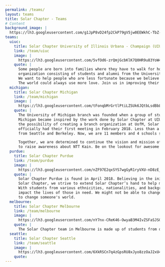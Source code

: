 ```yaml
---
permalink: /teams/
layout: teams
title: Solar Chapter - Teams
# Content
background_image: |
  https://lh3.googleusercontent.com/g1JpP8vD24fp2CkP79gV5jw0EEWkhC-TbZ-h6aWhPmxgGvm0NTbpzkt0mKRmrOsktkvBbz-m1TCn8axXMhf6I7kE4h6RulZJgt-w-yMldqRy3bdKtDL7MkVjwJuXvjdsuX778EfGpiUm6jOkGosR23D0M1sDu_rF-LRJ9n0dzKXl_ET3ql-EKvPP3ED2fPwJRb00kpnWqmBxPhPA4TVuYOoVmlRH8z_z4SVqLl41odwzRtOXeMCnaMMf2MkYHIOUPGBfW5IRIe1ESu4MvuCgWkM-ACDbfJ6U1JabGAh4WG61HV1xDn7r0E-znEcZmz8jFjtPZzDc2-VhoeiU8hDutN_V67wok9SVtWe3kpT0kXCE9LbGkztLF4B5jD8iW8netRLgMwKOAHA9_kHNM65wyphZQ6oMOr2dL1in7KVXbPnlUITaZ7JKR_t7mXiQ1GogaT31gD8edpXAmhyvSDzli-s8uDOru3mCiCEX8Rc0P7JGQUjIl1XOBAl06pk7DNHf1scXuPsj3SaJQOXK7VzCxZL2leFAeDWiw2teUl5tMRgiWHakurfX8oKakmGTa2T6le2DioAc1eG7cR1Nxzw7Hu7qRFGL5h0OlcqzMwteWfM-sTRtwTvPVZUoQ2VCoLsZ37fxal4y42KsxgVd-_JgMTPBlVQ27pd82ze0klh9eDooK9ZSuyinS3CNp2szGA=w2638-h1387-no
teams:
  uiuc:
    title: Solar Chapter University of Illinois Urbana - Champaign (UIUC)
    link: /team/uiuc
    image: |
      https://lh3.googleusercontent.com/5vfOd6-zrQmjGcbKlK7Q0HR9u83YoW4HnP8f_TV8JQndr7VbCZfXHgb6t3euX9CBifO4RolbBE9qL84YBD69ySSZYU6So310v519CeaUWQpvf8viFXmQF1dqtNxq6FGqqd2g0VPFFGvbz47Y65m8jISDWoF4ro-47ifjUhrCepS8ya09HNspQQxsKmEDOkvir4enlbjEx9xpxnezYkZWZIZnEPbSDFzwFRjQRJ9Ncvk07KMox-itRteReQyXcIwoeLVUqZQub0yQFnWcfMC-6cqPDlvg0WbY5-L5NR1MSuwVCSOjy9fJ4nrq1SuWXYVRg_dXYeiVLlApXgqW3FyN5jyqXVXkFFJ4sSDBHtUq5TsTBacQYY7iYDnQPWysQIFdILHhFNJ7paNqbnQFf7cKEK9bSuJGYDV7eJNDN-CZOVmqb4pUKIXyfr6mtPVJGNHU_MR343Une5MiubiWEM589zkETr6v2mMrlb1M-TEJsEsitN2FJBVAmR5ACFL4ze-lReZPQH9vH-wvVXBKPTGJ0WdrmdczxUBhEJtrBfX9hdWqQrSP2jMd9XrigVJRV_zuXAZaROa-1Utj0rFw068YFS0VH0R2pvsrWAv8hllhb9fOJQbL0u5RqlMmhl5ubdWOBBIs3sU905E0IYBqkBerKwXwcLSieJxnBP4Gwmue9OLcqciaMEZczrYw_xTERQ=w595-h335-no
    quote: |
      Some people are born into families where they have to walk for hours just to get water, all we have to do is turn on the faucet. Founded in 2017, we are Solar Chapter: a non-profit
      organization consisting of students and alumni from the University of Illinois at Urbana-Champaign.
      We want to help people who are less fortunate because we believe everyone deserves a shot at a better life.
      The world could always use more love. Join us in improving their living condition, education, and opportunity!
  michigan:
    title: Solar Chapter Michigan
    link: /team/michigan
    image: |
      https://lh3.googleusercontent.com/tFonqbMrGrtlPtiLZSUk6JQtbLsdBbLOlZqlfbjrSaglJN4FyFmAS81pS0xV2E9_gWXSeIbAuCrwQkSzqtogCAGiSXHOc7bJGT2vYJ92_-vgFHR0-HeCEmmw-8M5XBHh6YgIVqmvHvDCYZXyWRQYUmxv3Ju1h2AEgOf3EQ2yHVx2RQyx6_GssGd51AVAd4ToKfSMR-Xhx0AdeBldz90PeG383bDXpccCYcL6OBls0OQctFi8m1V02oDcRVeuFT9OCzig_ZnMqeUpF6yxUPyD87QNvX2Rap2r35ZMBRXQAYBLImNzOWJZcxmTUwgSJ6HhqHoQX_EoV-DlNkeAxEKVxV6iiTTxe-ymPjI9xId0LFzP6cUtQpDfNAgTfhqU-yXFCqItIr4OCvMQgR49itHsUPifvZjF0kG4KZeiVIU4ibvgr03SHRSw649lucCaNQXSk3rg8J5NJIsB3gY3lO56jR7BE4mW6J91gvdZ0SadzfdueH43U17d1GtMtVeOPL5fYhRx917thUuxWohQdm7AHsU6UP30liVH-EHN9XirYdmwqHpWZI3cCQ_W3dwd6XDRJKoWhPtw3RJYBFf4UjyCGlLOqIxOuSZG-wtfRk5QchGNv2BcbHpipJcseMPfsvuyHnLIPaIED6YHzVr0V_aolEzYYbc8WFCzbxjNwNmsZn_OV3hSUt3OBbyl8ND7ZQ=w874-h491-no
    quote: |
      The University of Michigan branch was founded when a group of students at
      Michigan became inspired by the work done by Solar Chapter at UIUC. After reaching out and discussing
      the possibility of creating a branch organization at UofM, Solar Chapter at the University of Michigan
      officially had their first meeting in February 2018. Less than a year later, we are joined by members
      from Seattle and Berkeley. Now, we are 11 members and 4 schools strong!

      Together, we are determined to continue the vision and mission of Solar Chapter by expanding their good work. We are proud to announce our current project, Makna, which is an initiative
      to raise awareness about NTT Kain. Be on the lookout for awesome things we have in store!
  purdue:
    title: Solar Chapter Purdue
    link: /team/purdue
    image: |
      https://lh3.googleusercontent.com/nZF97E2qxSYS7wgGyR1ryVXU-nD8zE_eN2QxubsRzf7_2tyNmUlESIQePZwbMBF-JcfCEnJ-czHaS9M418vhj_5Df5wRgGv9vdi-BXhrV-PISLEsX4N6yA3g498SkllsF49X3lPFLMQnNcWB4L-Y8Sx2NH33f5YzxobIfLeTJDBvVedzdQv7c_tF2PeHqx0qZUNcZyVn8d7f17o5KP0teN3N-iptTG5zJ0XqAFxmaC9iDIeiFh-XnzRXCEy-QqHYtnZmwe0yZ61crByRQFvqnQqQavC5VG38XhnNFCquMNJKDMGrSw82EOksREegUYfbKxPbba1eTcjXFmoELgOMKmz98CCQOwDeswjScCx130flc72jkVJOt0iajz-OggcfFiA13ieZf3V3Cp-nfJR5C4M1lj3pksKC-Klxbzt_X4dqIgKjgMygSXPbvqDmn00EeMDpA2gTy7aidgsis3cryS3k9rbhXa2C9rLSt3CyishyTuViNnO8O23nzYLq_5h3Mfc1MBf_MhA_OIXbJdX_2dOw9V4JJxooDq22mA7LZhKrmJ_562Q_dHh3K_vUD832rnjlDCrHH3sw9tCXRlQozwJIjdCy2cHTm_ATriZDrB_4g0wYlAtkkqnMIrSfKE1oEmgSm0LIgmHDuJa7QhF2wmfeKvSByT6XrVi9DDg6kLRBigwBZxCIwurAdZF19Q=w584-h329-no
    quote: |
      Solar Chapter Purdue is found in April 2018. Believing in the initial work of
      Solar Chapter, we strive to extend Solar Chapter’s hand to help more people around the world.
      With students from various ethnicities, nationalities, and backgrounds, we believe we can help
      impact the lives of those in need. We might not be able to change the world, but we might be able
      to change someone's world.
  melbourne:
    title: Solar Chapter Melbourne
    link: /team/melbourne
    image: |
      https://lh3.googleusercontent.com/nY7nx-CReK46-OwyaB3M4IvZSFaSJSGraOe3uiT7vGcHZzygHJ4FKhBm5WIyUJ0lN00Ep2qeyg07vVh_eiU_1GSsReHs_eMiOGFoXMXAth1dXL4iOtTcOObWTYF0Vy7xT72-UGCtVAZ4hUU4ly_NENbQIrILNpCyaW5AS636F1QmlJdUqePbQ_K8juuUEnpncg2QrQYLxV2Iaczf_UgStnTchFYRjnIIvCA9WjbDEddRRLcquwz67lUenuuNrMrWQxoRzxsgfGWCwmO9oZ19l0KshxbsZl-QzYZsts5WF3VatTu3Yjd8dgpoJ_qRFWrLoHIAEh6uSe1u-5FgJ8gcG980XWv9CkAs2PXz9k7-4-otRrqnJvcAlFs1A4dlJkaxJCtNs6jcNJr1UgeFXAUHZmgS-KMNdVoB23UxnDNXaZDtXGcph4UPUmfFrEngQH_8bbTr4KKHjzJ3dRmFUw9-0_nwT60vHGMBsMT5upPVcsbX2a6nKt-GNzh7JngdLloYPE7ljNDi0ZsyIVVI2ATBo-pbzkHLIxGHpdjjsiWevDugo-FlLKEhPISmkD1uTbxuacMXbeS-mox8YdUSl5Y-aKK2e93WrYmbbnKp2HJXozq2RPqSNgT5IuopGiENL9G9Ouc-xEmYA3nwuoDBvVrytgAFTrfc0VDutIqRfHFiZu3W5_aoTv9z60mFwh2fwg=w512-h293-no
    quote: |
      The Solar Chapter team in Melbourne is made up of students from different universities with various skills who are united by the same drive to give back and empower the marginalized in Indonesia. We believe our lives are to be lived for the betterment of those around us. Use what you have and start somewhere.
  seattle:
    title: Solar Chapter Seattle
    link: /team/seattle
    image: |
      https://lh3.googleusercontent.com/6XkRSCn7q4zGpsRU8xJyo8zzOaJ2xU4FFWa8ijG9mfp72EYeQgvUrYMCeF6oQwJc2B8HNNP1j86o_UzcpgMQD0DMYq0XzbyeXlNN63jDGLxIC8s4v15W42JxkQIotSPF8-RdwdtWpCqQ9MFYlY4zPVKzkJmNT515zrzZOIe7DgvUBRHPwhZ66mEL-CrTWn0yLp7u6Xhy_iz98SIyZxFujznSPxh2j5Ws7zj87MMLdBMVaQJadSDT20ji41VZHZEpL-8PNDKpR-Gs8mNh1Fi-CR8OQ6ADAbDlw1RYUtueJROlf49FkvLlfCvQQnthaUDQX2capRhmaZ_uF8l_f41GNhE_fzeIpw9SiaZqHcFy2pfv-xaN8eGaAOnZw7HDPrhTxtsoiRuPidNDqvW_1nCbTyL0QWd4egGYN5emoKLluAVC03eJdci0AVd3gp_EYV_fOEFuAnWM62W6ykJQHQrhXbtLbiyGbJOyRg3CqCJ3NxF4PJ7wJYCc94A2asimUcPN_pvvUtUbb0OhRJyaNI7lSK-cAYUtFGFP-kZ4VKQ2T_gOMasw-yk6PVHDwNr-zhis3u9pHCIooJrHDDuRGK21pLZ3fpmYRy3rfRssX-Kam0a24bK-sbePK9lwzmdBEXJaGcgywYOZKx_r1uynPL_kw2OLqqnPBfxGGYYZbLDPc5y1hhMD-Yws9-LCALSy_A=w705-h396-no
    quote:
---
```

